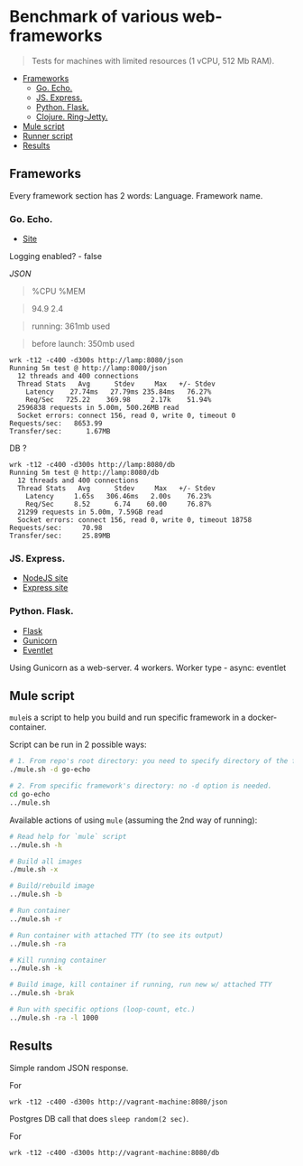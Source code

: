 # Benchmark of various web-frameworks

> Tests for machines with limited resources (1 vCPU, 512 Mb RAM).

- [Frameworks](#frameworks)
  - [Go. Echo.](#go-echo)
  - [JS. Express.](#js-express)
  - [Python. Flask.](#python-flask)
  - [Clojure. Ring-Jetty.](#clojure-ring-jetty)
- [Mule script](#mule-script)
- [Runner script](#runner-script)
- [Results](#results)


## Frameworks

Every framework section has 2 words: Language. Framework name.

### Go. Echo.

- [Site](https://github.com/labstack/echo)


Logging enabled? - false


*JSON*

> %CPU %MEM

> 94.9  2.4

> running: 361mb used

> before launch: 350mb used

```
wrk -t12 -c400 -d300s http://lamp:8080/json
Running 5m test @ http://lamp:8080/json
  12 threads and 400 connections
  Thread Stats   Avg      Stdev     Max   +/- Stdev
    Latency    27.74ms   27.79ms 235.84ms   76.27%
    Req/Sec   725.22    369.98     2.17k    51.94%
  2596838 requests in 5.00m, 500.26MB read
  Socket errors: connect 156, read 0, write 0, timeout 0
Requests/sec:   8653.99
Transfer/sec:      1.67MB
```

DB
?

```
wrk -t12 -c400 -d300s http://lamp:8080/db
Running 5m test @ http://lamp:8080/db
  12 threads and 400 connections
  Thread Stats   Avg      Stdev     Max   +/- Stdev
    Latency     1.65s   306.46ms   2.00s    76.23%
    Req/Sec     8.52      6.74    60.00     76.87%
  21299 requests in 5.00m, 7.59GB read
  Socket errors: connect 156, read 0, write 0, timeout 18758
Requests/sec:     70.98
Transfer/sec:     25.89MB
```


### JS. Express.

- [NodeJS site](nodejs.org)
- [Express site](https://expressjs.com)




### Python. Flask.

- [Flask](http://flask.pocoo.org)
- [Gunicorn](http://gunicorn.org/#docs)
- [Eventlet](http://eventlet.net)

Using Gunicorn as a web-server. 4 workers. Worker type - async: eventlet





## Mule script

`mule`is a script to help you build and run specific framework in a docker-container.

Script can be run in 2 possible ways:

```bash
# 1. From repo's root directory: you need to specify directory of the framework in -d option.
./mule.sh -d go-echo

# 2. From specific framework's directory: no -d option is needed.
cd go-echo
../mule.sh
```

Available actions of using `mule` (assuming the 2nd way of running):

```bash
# Read help for `mule` script
../mule.sh -h

# Build all images
./mule.sh -x

# Build/rebuild image
../mule.sh -b

# Run container
../mule.sh -r

# Run container with attached TTY (to see its output)
../mule.sh -ra

# Kill running container
../mule.sh -k

# Build image, kill container if running, run new w/ attached TTY
../mule.sh -brak

# Run with specific options (loop-count, etc.)
../mule.sh -ra -l 1000
```


## Results

Simple random JSON response.

For

```
wrk -t12 -c400 -d300s http://vagrant-machine:8080/json
```

Postgres DB call that does `sleep random(2 sec)`.

For

```
wrk -t12 -c400 -d300s http://vagrant-machine:8080/db
```
